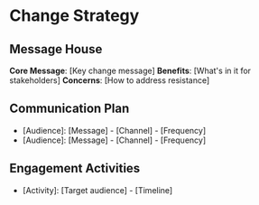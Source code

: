 # Change Strategy

## Message House
**Core Message**: [Key change message]
**Benefits**: [What's in it for stakeholders]
**Concerns**: [How to address resistance]

## Communication Plan
- [Audience]: [Message] - [Channel] - [Frequency]
- [Audience]: [Message] - [Channel] - [Frequency]

## Engagement Activities
- [Activity]: [Target audience] - [Timeline]